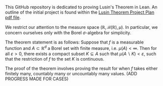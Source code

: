 This GitHub repository is dedicated to proving Lusin's Theorem in Lean. An outline of the initial project is found within the [Lusin Theorem Project Plan pdf file](Lusins%20Theorem%20project%20outline.pdf).

We restrict our attention to the measure space $(\mathbb{R}, \mathcal{B}(\mathbb{R}), \mu)$. In particular, we concern ourselves only with the Borel $\sigma$-algebra for simplicity. 

The theorem statement is as follows: Suppose that $f$ is a measurable function and $A \subset \mathbb{R}^d$ a Borel set with finite measure, i.e. $\mu(A) < \infty$. Then for all $\varepsilon > 0$, there exists a compact subset $K \subseteq A$ such that $\mu(A \backslash K) < \varepsilon$, such that the restriction of $f$ to the set $K$ is continuous.

The proof of the theorem involves proving the result for when $f$ takes either finitely many, countably many or uncountably many values. (ADD PROGRESS MADE FOR CASES)
